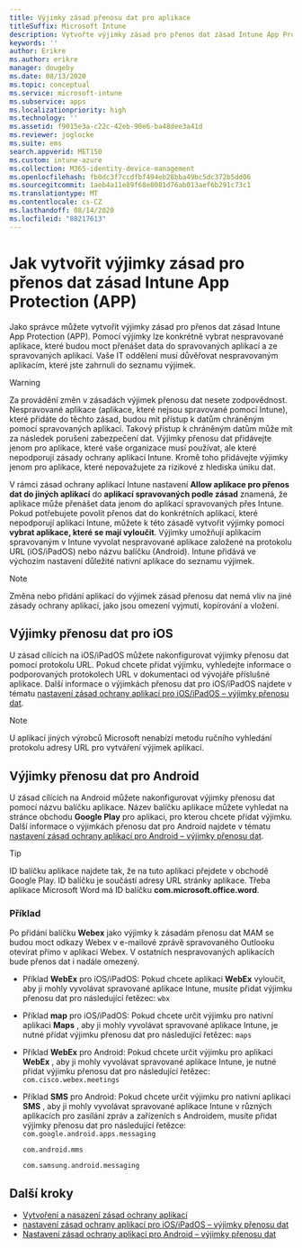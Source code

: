 ```yaml
---
title: Výjimky zásad přenosu dat pro aplikace
titleSuffix: Microsoft Intune
description: Vytvořte výjimky zásad pro přenos dat zásad Intune App Protection (APP).
keywords: ''
author: Erikre
ms.author: erikre
manager: dougeby
ms.date: 08/13/2020
ms.topic: conceptual
ms.service: microsoft-intune
ms.subservice: apps
ms.localizationpriority: high
ms.technology: ''
ms.assetid: f9015e3a-c22c-42eb-90e6-ba48dee3a41d
ms.reviewer: joglocke
ms.suite: ems
search.appverid: MET150
ms.custom: intune-azure
ms.collection: M365-identity-device-management
ms.openlocfilehash: fb0dc3f7ccdfbf494eb28bba49bc5dc372b5dd06
ms.sourcegitcommit: 1aeb4a11e89f68e8081d76ab013aef6b291c73c1
ms.translationtype: MT
ms.contentlocale: cs-CZ
ms.lasthandoff: 08/14/2020
ms.locfileid: "88217613"
---
```

# <a name="how-to-create-exceptions-to-the-intune-app-protection-policy-app-data-transfer-policy"></a>Jak vytvořit výjimky zásad pro přenos dat zásad Intune App Protection (APP)

Jako správce můžete vytvořit výjimky zásad pro přenos dat zásad Intune App Protection (APP). Pomocí výjimky lze konkrétně vybrat nespravované aplikace, které budou moct přenášet data do spravovaných aplikací a ze spravovaných aplikací. Vaše IT oddělení musí důvěřovat nespravovaným aplikacím, které jste zahrnuli do seznamu výjimek. 

>[!WARNING] 
> Za provádění změn v zásadách výjimek přenosu dat nesete zodpovědnost. Nespravované aplikace (aplikace, které nejsou spravované pomocí Intune), které přidáte do těchto zásad, budou mít přístup k datům chráněným pomocí spravovaných aplikací. Takový přístup k chráněným datům může mít za následek porušení zabezpečení dat. Výjimky přenosu dat přidávejte jenom pro aplikace, které vaše organizace musí používat, ale které nepodporují zásady ochrany aplikací Intune. Kromě toho přidávejte výjimky jenom pro aplikace, které nepovažujete za rizikové z hlediska úniku dat.

V rámci zásad ochrany aplikací Intune nastavení **Allow aplikace pro přenos dat do jiných aplikací** do **aplikací spravovaných podle zásad** znamená, že aplikace může přenášet data jenom do aplikací spravovaných přes Intune. Pokud potřebujete povolit přenos dat do konkrétních aplikací, které nepodporují aplikaci Intune, můžete k této zásadě vytvořit výjimky pomocí **vybrat aplikace, které se mají vyloučit**. Výjimky umožňují aplikacím spravovaným v Intune vyvolat nespravované aplikace založené na protokolu URL (iOS/iPadOS) nebo názvu balíčku (Android). Intune přidává ve výchozím nastavení důležité nativní aplikace do seznamu výjimek. 

> [!NOTE]
> Změna nebo přidání aplikací do výjimek zásad přenosu dat nemá vliv na jiné zásady ochrany aplikací, jako jsou omezení vyjmutí, kopírování a vložení. 

## <a name="ios-data-transfer-exceptions"></a>Výjimky přenosu dat pro iOS
U zásad cílících na iOS/iPadOS můžete nakonfigurovat výjimky přenosu dat pomocí protokolu URL. Pokud chcete přidat výjimku, vyhledejte informace o podporovaných protokolech URL v dokumentaci od vývojáře příslušné aplikace. Další informace o výjimkách přenosu dat pro iOS/iPadOS najdete v tématu [nastavení zásad ochrany aplikací pro iOS/iPadOS – výjimky přenosu dat](app-protection-policy-settings-ios.md#data-transfer-exemptions).

> [!NOTE]
> U aplikací jiných výrobců Microsoft nenabízí metodu ručního vyhledání protokolu adresy URL pro vytváření výjimek aplikací. 

## <a name="android-data-transfer-exceptions"></a>Výjimky přenosu dat pro Android
U zásad cílících na Android můžete nakonfigurovat výjimky přenosu dat pomocí názvu balíčku aplikace. Název balíčku aplikace můžete vyhledat na stránce obchodu **Google Play** pro aplikaci, pro kterou chcete přidat výjimku. Další informace o výjimkách přenosu dat pro Android najdete v tématu [nastavení zásad ochrany aplikací pro Android – výjimky přenosu dat](app-protection-policy-settings-android.md#data-transfer-exemptions).


>[!TIP]
> ID balíčku aplikace najdete tak, že na tuto aplikaci přejdete v obchodě Google Play. ID balíčku je součástí adresy URL stránky aplikace. Třeba aplikace Microsoft Word má ID balíčku **com.microsoft.office.word**.

### <a name="example"></a>Příklad
Po přidání balíčku **Webex** jako výjimky k zásadám přenosu dat MAM se budou moct odkazy Webex v e-mailové zprávě spravovaného Outlooku otevírat přímo v aplikaci Webex. V ostatních nespravovaných aplikacích bude přenos dat i nadále omezený.

- Příklad **WebEx** pro iOS/iPadOS: Pokud chcete aplikaci **WebEx** vyloučit, aby ji mohly vyvolávat spravované aplikace Intune, musíte přidat výjimku přenosu dat pro následující řetězec: <code>wbx</code>
    
- Příklad **map** pro iOS/iPadOS: Pokud chcete určit výjimku pro nativní aplikaci **Maps** , aby ji mohly vyvolávat spravované aplikace Intune, je nutné přidat výjimku přenosu dat pro následující řetězec: <code>maps</code>

- Příklad **WebEx** pro Android: Pokud chcete určit výjimku pro aplikaci **WebEx** , aby ji mohly vyvolávat spravované aplikace Intune, je nutné přidat výjimku přenosu dat pro následující řetězec: <code>com.cisco.webex.meetings</code>
    
- Příklad **SMS** pro Android: Pokud chcete určit výjimku pro nativní aplikaci **SMS** , aby ji mohly vyvolávat spravované aplikace Intune v různých aplikacích pro zasílání zpráv a zařízeních s Androidem, musíte přidat výjimky přenosu dat pro následující řetězce: 
    <code>com.google.android.apps.messaging</code>
    
    <code>com.android.mms</code>
    
    <code>com.samsung.android.messaging</code>

## <a name="next-steps"></a>Další kroky

- [Vytvoření a nasazení zásad ochrany aplikací](app-protection-policies.md)
- [nastavení zásad ochrany aplikací pro iOS/iPadOS – výjimky přenosu dat](app-protection-policy-settings-ios.md#data-transfer-exemptions)
- [Nastavení zásad ochrany aplikací pro Android – výjimky přenosu dat](app-protection-policy-settings-android.md#data-transfer-exemptions)
